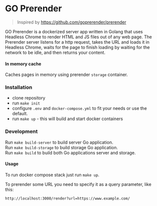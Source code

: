 GO Prerender
===========================

> Inspired by https://github.com/goprerender/prerender

GO Prerender is a dockerized server app written in Golang that uses Headless Chrome to render HTML and JS files out of any web page. 
The Prerender server listens for a http request, takes the URL and loads it in Headless Chrome, waits for the page to finish loading by waiting for the network to be idle, and then returns your content.

#### In memory cache

Caches pages in memory using prerender `storage` container. 

### Installation 

* clone repository
* run `make init`
* configure `.env` and `docker-compose.yml` to fit your needs or use the default.
* run `make up` - this will build and start docker containers


### Development

Run `make build-server` to build server Go application.  
Run `make build-storage` to build storage Go application.  
Run `make build` to build both Go applications server and storage.   

#### Usage

To run docker compose stack just run `make up`.

To prerender some URL you need to specify it as a query parameter, like this:

```
http://localhost:3000/render?url=https://www.example.com/
```
